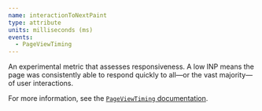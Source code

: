```yaml
---
name: interactionToNextPaint
type: attribute
units: milliseconds (ms)
events:
  - PageViewTiming
---
```


An experimental metric that assesses responsiveness. A low INP means the page was consistently able to respond quickly to all—or the vast majority—of user interactions.

For more information, see the [`PageViewTiming` documentation](https://docs.newrelic.com/docs/browser/new-relic-browser/page-load-timing-resources/pageviewtiming-async-or-dynamic-page-details/#interactivity-metrics).